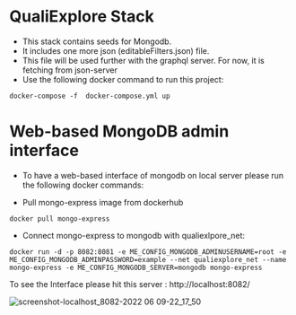 # QualiExplore Stack

* This stack contains seeds for Mongodb. 
* It includes one more json (editableFilters.json) file.
* This file will be used further with the graphql server. For now, it is fetching from json-server
* Use the following docker command to run this project:
 `````
 docker-compose -f  docker-compose.yml up
 ```````

# Web-based MongoDB admin interface

* To have a web-based interface of mongodb on local server please run the following docker commands:

* Pull mongo-express image from dockerhub  
````
docker pull mongo-express
````
* Connect mongo-express to mongodb with qualiexlpore_net:
`````
docker run -d -p 8082:8081 -e ME_CONFIG_MONGODB_ADMINUSERNAME=root -e ME_CONFIG_MONGODB_ADMINPASSWORD=example --net qualiexplore_net --name mongo-express -e ME_CONFIG_MONGODB_SERVER=mongodb mongo-express
`````
To see the Interface please hit this server : http://localhost:8082/

![screenshot-localhost_8082-2022 06 09-22_17_50](https://user-images.githubusercontent.com/25609146/172936721-7edb5e25-935c-4967-815c-72f4decf68ed.png)
